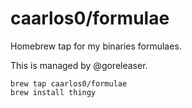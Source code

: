 # caarlos0/formulae

Homebrew tap for my binaries formulaes.

This is managed by @goreleaser.

```console
brew tap caarlos0/formulae
brew install thingy
```
